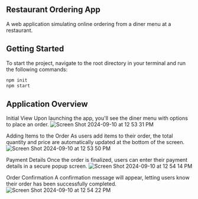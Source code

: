 ## Restaurant Ordering App

A web application simulating online ordering from a diner menu at a restaurant.

## Getting Started

To start the project, navigate to the root directory in your terminal and run the following commands:

```bash
npm init
npm start
```

## Application Overview
Initial View
Upon launching the app, you'll see the diner menu with options to place an order.
![Screen Shot 2024-09-10 at 12 53 31 PM](https://github.com/user-attachments/assets/e4c513da-f751-4040-9294-e5ddea0afdb5)

Adding Items to the Order
As users add items to their order, the total quantity and price are automatically updated at the bottom of the screen.
![Screen Shot 2024-09-10 at 12 53 50 PM](https://github.com/user-attachments/assets/c103ccdc-e5ad-4bb1-a7a9-7dc4f0a03c36)

Payment Details
Once the order is finalized, users can enter their payment details in a secure popup screen.
![Screen Shot 2024-09-10 at 12 54 14 PM](https://github.com/user-attachments/assets/35ee7ebb-a9ce-4c00-bdda-71164e5e745c)


Order Confirmation
A confirmation message will appear, letting users know their order has been successfully completed.
![Screen Shot 2024-09-10 at 12 54 22 PM](https://github.com/user-attachments/assets/202ae973-7e0e-458c-ab11-b5d3a917bfc9)



